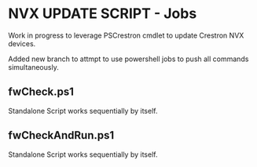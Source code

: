 # NVX UPDATE SCRIPT - Jobs
Work in progress to leverage PSCrestron cmdlet to update Crestron NVX devices.

Added new branch to attmpt to use powershell jobs to push all commands simultaneously.

## fwCheck.ps1
Standalone Script works sequentially by itself.

## fwCheckAndRun.ps1
Standalone Script works sequentially by itself.

